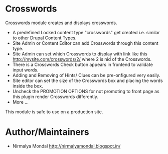 Crosswords
==========
Crosswords module creates and displays crosswords.

 - A predefined Locked content type "crosswords" get created i.e. similar to other Drupal Content Types.
 - Site Admin or Content Editor can add Crosswords through this content type.
 - Site Admin can set which Crosswords to display with link like this http://mysite.com/crosswords/2/ where 2 is nid of the Crosswords.
 - There is a Crosswords Check button appears in frontend to validate input words.
 - Adding and Removing of Hints/ Clues can be pre-onfigured very easily.
 - Site editor can set the size of the Crosswords box and placing the words inside the box.
 - Uncheck the PROMOTION OPTIONS for not promoting to front page as this plugin render Crosswords differently.
 - More ...

This module is safe to use on a production site. 

Author/Maintainers
======================
- Nirmalya Mondal <typo3india at gmail DOT com> http://nirmalyamondal.blogspot.in/
